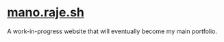 # [mano.raje.sh](https://mano.raje.sh)
A work-in-progress website that will eventually become my main portfolio.
